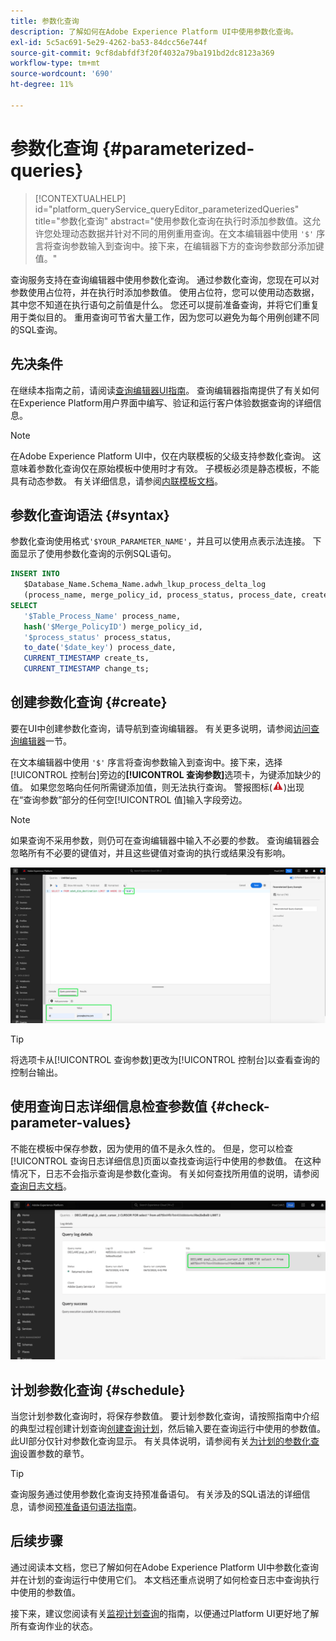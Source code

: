 ```yaml
---
title: 参数化查询
description: 了解如何在Adobe Experience Platform UI中使用参数化查询。
exl-id: 5c5ac691-5e29-4262-ba53-84dcc56e744f
source-git-commit: 9cf8dabfdf3f20f4032a79ba191bd2dc8123a369
workflow-type: tm+mt
source-wordcount: '690'
ht-degree: 11%

---
```


# 参数化查询 {#parameterized-queries}

>[!CONTEXTUALHELP]
>id="platform_queryService_queryEditor_parameterizedQueries"
>title="参数化查询"
>abstract="使用参数化查询在执行时添加参数值。这允许您处理动态数据并针对不同的用例重用查询。在文本编辑器中使用 `'$'` 序言将查询参数输入到查询中。接下来，在编辑器下方的查询参数部分添加键值。"

查询服务支持在查询编辑器中使用参数化查询。 通过参数化查询，您现在可以对参数使用占位符，并在执行时添加参数值。 使用占位符，您可以使用动态数据，其中您不知道在执行语句之前值是什么。 您还可以提前准备查询，并将它们重复用于类似目的。 重用查询可节省大量工作，因为您可以避免为每个用例创建不同的SQL查询。

## 先决条件

在继续本指南之前，请阅读[查询编辑器UI指南](./user-guide.md)。 查询编辑器指南提供了有关如何在Experience Platform用户界面中编写、验证和运行客户体验数据查询的详细信息。

>[!NOTE]
>
>在Adobe Experience Platform UI中，仅在内联模板的父级支持参数化查询。 这意味着参数化查询仅在原始模板中使用时才有效。 子模板必须是静态模板，不能具有动态参数。 有关详细信息，请参阅[内联模板文档](../key-concepts/inline-templates.md)。

## 参数化查询语法 {#syntax}

参数化查询使用格式`'$YOUR_PARAMETER_NAME'`，并且可以使用点表示法连接。 下面显示了使用参数化查询的示例SQL语句。

```sql
INSERT INTO
   $Database_Name.Schema_Name.adwh_lkup_process_delta_log
   (process_name, merge_policy_id, process_status, process_date, create_ts, change_ts)
SELECT
   '$Table_Process_Name' process_name,
   hash('$Merge_PolicyID') merge_policy_id,
   '$process_status' process_status,
   to_date('$date_key') process_date,
   CURRENT_TIMESTAMP create_ts,
   CURRENT_TIMESTAMP change_ts;
```

## 创建参数化查询 {#create}

要在UI中创建参数化查询，请导航到查询编辑器。 有关更多说明，请参阅[访问查询编辑器](./user-guide.md#accessing-query-editor)一节。

在文本编辑器中使用 `'$'` 序言将查询参数输入到查询中。接下来，选择[!UICONTROL 控制台]旁边的&#x200B;**[!UICONTROL 查询参数]**&#x200B;选项卡，为键添加缺少的值。 如果您忽略向任何所需键添加值，则无法执行查询。 警报图标(![警报图标。](../images/ui/parameterized-queries/alert-icon.png))出现在“查询参数”部分的任何空[!UICONTROL 值]输入字段旁边。

>[!NOTE]
>
>如果查询不采用参数，则仍可在查询编辑器中输入不必要的参数。 查询编辑器会忽略所有不必要的键值对，并且这些键值对查询的执行或结果没有影响。

![带有参数化查询的查询编辑器以及高亮显示的查询参数节。](../images/ui/parameterized-queries/parameterized-query.png)

>[!TIP]
>
>将选项卡从[!UICONTROL 查询参数]更改为[!UICONTROL 控制台]以查看查询的控制台输出。

## 使用查询日志详细信息检查参数值 {#check-parameter-values}

不能在模板中保存参数，因为使用的值不是永久性的。 但是，您可以检查[!UICONTROL 查询日志详细信息]页面以查找查询运行中使用的参数值。 在这种情况下，日志不会指示查询是参数化查询。 有关如何查找所用值的说明，请参阅[查询日志文档](./query-logs.md)。

![查询日志视图，其参数化查询的SQL在详细信息节中突出显示。](../images/ui/parameterized-queries/parameterized-query-logs.png)

<!-- improve screenshot above ^ I am waiting for a scheduled run to complete -->

## 计划参数化查询 {#schedule}

当您计划参数化查询时，将保存参数值。 要计划参数化查询，请按照指南中介绍的典型过程创建计划查询[创建查询计划](./query-schedules.md#create-schedule)，然后输入要在查询运行中使用的参数值。 此UI部分仅针对参数化查询显示。 有关具体说明，请参阅有关[为计划的参数化查询](./query-schedules.md#set-parameters)设置参数的章节。

>[!TIP]
>
>查询服务通过使用参数化查询支持预准备语句。 有关涉及的SQL语法的详细信息，请参阅[预准备语句语法指南](../sql/prepared-statements.md)。

## 后续步骤

通过阅读本文档，您已了解如何在Adobe Experience Platform UI中参数化查询并在计划的查询运行中使用它们。 本文档还重点说明了如何检查日志中查询执行中使用的参数值。

接下来，建议您阅读有关[监视计划查询](./monitor-queries.md)的指南，以便通过Platform UI更好地了解所有查询作业的状态。
